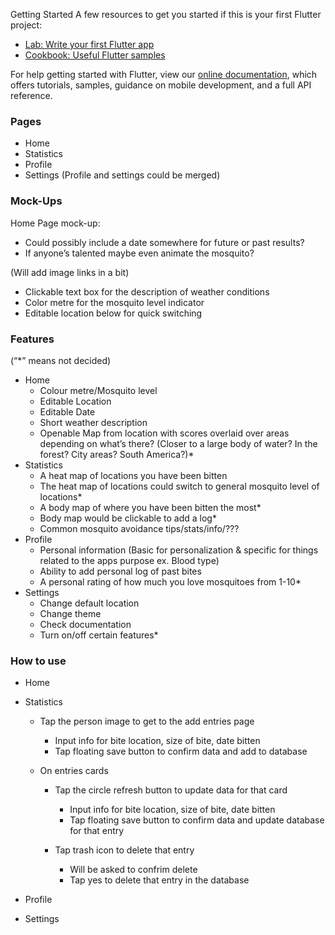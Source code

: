 Getting Started
A few resources to get you started if this is your first Flutter project:

- [Lab: Write your first Flutter app](https://flutter.dev/docs/get-started/codelab)
- [Cookbook: Useful Flutter samples](https://flutter.dev/docs/cookbook)

For help getting started with Flutter, view our
[online documentation](https://flutter.dev/docs), which offers tutorials,
samples, guidance on mobile development, and a full API reference.

### Pages
* Home
* Statistics 
* Profile 
* Settings (Profile and settings could be merged)

### Mock-Ups
Home Page mock-up:
* Could possibly include a date somewhere for future or past results?
* If anyone’s talented maybe even animate the mosquito?

(Will add image links in a bit)

* Clickable text box for the description of weather conditions
* Color metre for the mosquito level indicator
* Editable location below for quick switching

### Features
(“*” means not decided)
* Home
  * Colour metre/Mosquito level 
  * Editable Location
  * Editable Date
  * Short weather description
  * Openable Map from location with scores overlaid over areas depending on what’s there? (Closer to a  large body of water? In the forest? City areas? South America?)* 
* Statistics
  * A heat map of locations you have been bitten
  * The heat map of locations could switch to general mosquito level of locations*
  * A body map of where you have been bitten the most*
  * Body map would be clickable to add a log*
  * Common mosquito avoidance tips/stats/info/???
* Profile
  * Personal information (Basic for personalization & specific for things related to the apps purpose   ex. Blood type)
  * Ability to add personal log of past bites
  * A personal rating of how much you love mosquitoes from 1-10*
* Settings
  * Change default location
  * Change theme
  * Check documentation
  * Turn on/off certain features*

### How to use
* Home

* Statistics
  * Tap the person image to get to the add entries page
    * Input info for bite location, size of bite, date bitten
    * Tap floating save button to confirm data and add to database
  
  * On entries cards
    * Tap the circle refresh button to update data for that card
      * Input info for bite location, size of bite, date bitten
      * Tap floating save button to confirm data and update database for that entry

    * Tap trash icon to delete that entry
      * Will be asked to confrim delete
      * Tap yes to delete that entry in the database
* Profile

* Settings

